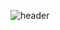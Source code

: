 ![header](https://capsule-render.vercel.app/api?type=waving&height=300&color=gradient&text=Hello%20world&textBg=false&descAlignY=100)
